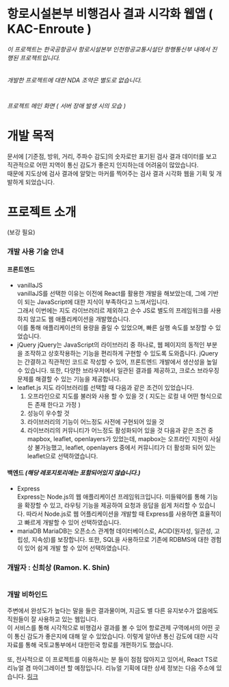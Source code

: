 
# 항로시설본부 비행검사 결과 시각화 웹앱 ( KAC-Enroute )
###### 이 프로젝트는 한국공항공사 항로시설본부 인천항공교통시설단 항행통신부 내에서 진행된 프로젝트입니다.
###### 개발한 프로젝트에 대한 NDA 조약은 별도로 없습니다.

#

###### 프로젝트 메인 화면 ( 서버 장애 발생 시의 모습 )

# 개발 목적
문서에 [기준점, 방위, 거리, 주파수 감도]의 숫자로만 표기된 검사 결과 데이터를 보고 직관적으로 어떤 지역이 통신 감도가 좋은지 인지하는데 어려움이 많았습니다.    
때문에 지도상에 검사 결과에 알맞는 마커를 찍어주는 검사 결과 시각화 웹을 기획 및 개발하게 되었습니다.

# 프로젝트 소개
(보강 필요)

### 개발 사용 기술 안내
#### 프론트엔드
- vanillaJS   
    vanillaJS를 선택한 이유는 이전에 React를 활용한 개발을 해보았는데, 그에 기반이 되는 JavaScript에 대한 지식이 부족하다고 느껴서입니다.   
    그래서 이번에는 지도 라이브러리르 제외하고 순수 JS로 별도의 프레임워크를 사용하지 않고도 웹 애플리케이션을 개발했습니다.   
    이를 통해 애플리케이션의 용량을 줄일 수 있었으며, 빠른 실행 속도를 보장할 수 있었습니다.
- jQuery
    jQuery는 JavaScript의 라이브러리 중 하나로, 웹 페이지의 동적인 부분을 조작하고 상호작용하는 기능을 편리하게 구현할 수 있도록 도와줍니다. jQuery는 간결하고 직관적인 코드로 작성할 수 있어, 프론트엔드 개발에서 생산성을 높일 수 있습니다. 또한, 다양한 브라우저에서 일관된 결과를 제공하고, 크로스 브라우징 문제를 해결할 수 있는 기능을 제공합니다.
- leaflet.js
    지도 라이브러리를 선택할 때 다음과 같은 조건이 있었습니다.
    1. 오프라인으로 지도를 불러와 사용 할 수 있을 것 ( 지도는 로컬 내 어떤 형식으로든 존재 한다고 가정 )
    2. 성능이 우수할 것
    3. 라이브러리의 기능이 어느정도 사전에 구현되어 있을 것
    4. 라이브러리의 커뮤니티가 어느정도 활성화되어 있을 것
    다음과 같은 조건 중 mapbox, leaflet, openlayers가 있었는데, mapbox는 오프라인 지원이 사실상 불가능했고, leaflet, openlayers 중에서 커뮤니티가 더 활성화 되어 있는 leaflet으로 선택하였습니다.
#### 백엔드 *(해당 레포지토리에는 포함되어있지 않습니다.)*
- Express   
     Express는 Node.js의 웹 애플리케이션 프레임워크입니다. 미들웨어를 통해 기능을 확장할 수 있고, 라우팅 기능을 제공하여 요청과 응답을 쉽게 처리할 수 있습니다. 따라서 Node.js로 웹 어플리케이션을 개발할 때 Express를 사용하면 효율적이고 빠르게 개발할 수 있어 선택하였습니다.
- mariaDB
    MariaDB는 오픈소스 관계형 데이터베이스로, ACID(원자성, 일관성, 고립성, 지속성)를 보장합니다. 또한, SQL을 사용하므로 기존에 RDBMS에 대한 경험이 있어 쉽게 개발 할 수 있어 선택하였습니다.

### 개발자 : 신희상 (Ramon. K. Shin)
#
### 개발 비하인드
주변에서 완성도가 높다는 말을 들은 결과물이며, 지금도 별 다른 유지보수가 없음에도 직원들이 잘 사용하고 있는 웹입니다.   
이 서비스를 통해 시각적으로 비행검사 결과를 볼 수 있어 항로관제 구역에서의 어떤 곳이 통신 감도가 좋은지에 대해 알 수 있었습니다. 
이렇게 알아낸 통신 감도에 대한 시각 자료를 통해 국토교통부에서 대한민국 항로를 개편하기도 했습니다.

또, 전사적으로 이 프로젝트를 이용하시는 분 들이 점점 많아지고 있어서, React TS로 리뉴얼 겸 마이그레이션 할 예정입니다.
리뉴얼 기획에 대한 상세 정보는 다음 주소에 있습니다. [링크](https://www.notion.so/siniz/Flight-Data-Visualization-f786defcbc5f468bbd9b109b3575c044?pvs=4)
